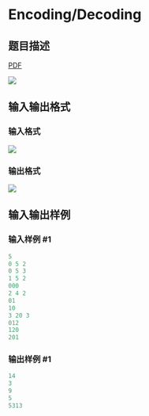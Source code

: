# Encoding/Decoding

## 题目描述

[problemUrl]: https://uva.onlinejudge.org/index.php?option=com_onlinejudge&Itemid=8&category=26&page=show_problem&problem=2436

[PDF](https://uva.onlinejudge.org/external/114/p11441.pdf)

![](https://cdn.luogu.com.cn/upload/vjudge_pic/UVA11441/b33cabf2234f09ab94b9b7a5b625d980b38d4b30.png)

## 输入输出格式

### 输入格式

![](https://cdn.luogu.com.cn/upload/vjudge_pic/UVA11441/639b8df24dc34a60ebde22cec73a2ad044487eda.png)

### 输出格式

![](https://cdn.luogu.com.cn/upload/vjudge_pic/UVA11441/6463853a9ff6eb8f24c0b797cd1e8c4c14abbbad.png)

## 输入输出样例

### 输入样例 #1

```cpp
5
0 5 2
0 5 3
1 5 2
000
2 4 2
01
10
3 20 3
012
120
201
```


### 输出样例 #1

```cpp
14
3
9
5
5313
```


